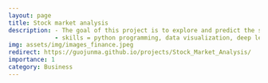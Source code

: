```yaml
---
layout: page
title: Stock market analysis
description: - The goal of this project is to explore and predict the stock market price.
             - skills = python programming, data visualization, deep learning, Keras, TensorFlows 
img: assets/img/images_finance.jpeg
redirect: https://guojunma.github.io/projects/Stock_Market_Analysis/
importance: 1
category: Business
---
```

